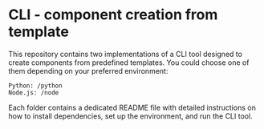 # CLI - component creation from template

This repository contains two implementations of a CLI tool designed to create components from predefined templates.
You could choose one of them depending on your preferred environment:

    Python: /python
    Node.js: /node

Each folder contains a dedicated README file with detailed instructions on how to install dependencies, set up the environment, and run the CLI tool.